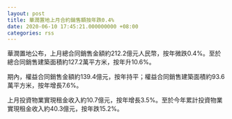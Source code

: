```yaml
---
layout: post
title: 華潤置地上月合約銷售額按年跌0.4%
date: 2020-06-10 17:45:21.000000000 +08:00
categories: rss
---
```


華潤置地公布，上月總合同銷售金額約212.2億元人民幣，按年微跌0.4%。至於總合同銷售建築面積約127.2萬平方米，按年升10.6%。

期內，權益合同銷售金額約139.4億元，按年持平；權益合同銷售建築面積約93.6萬平方米，按年增長7.6%。

上月投資物業實現租金收入約10.7億元，按年增長3.5%。至於今年累計投資物業實現租金收入約40.3億元，按年跌15.2%。
